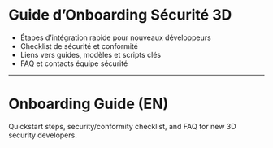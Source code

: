 # Guide d’Onboarding Sécurité 3D

- Étapes d’intégration rapide pour nouveaux développeurs
- Checklist de sécurité et conformité
- Liens vers guides, modèles et scripts clés
- FAQ et contacts équipe sécurité

---

# Onboarding Guide (EN)

Quickstart steps, security/conformity checklist, and FAQ for new 3D security developers.
